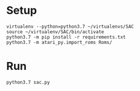 # Setup

```
virtualenv --python=python3.7 ~/virtualenvs/SAC 
source ~/virtualenv/SAC/bin/activate 
python3.7 -m pip install -r requirements.txt 
python3.7 -m atari_py.import_roms Roms/ 
```

# Run

`python3.7 sac.py`

